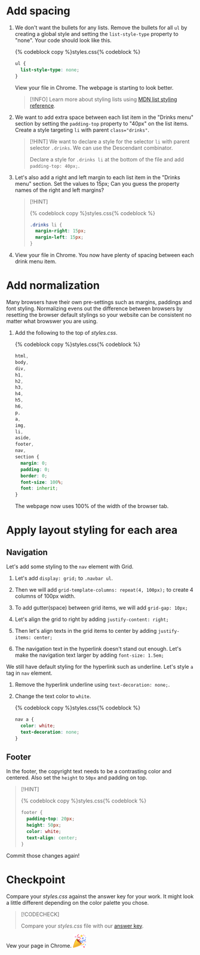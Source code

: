 # Add spacing

1. We don't want the bullets for any lists. Remove the bullets for all `ul` by creating a global style and setting the `list-style-type` property to "none". Your code should look like this.

   {% codeblock copy %}styles.css{% codeblock %}

   ```css
   ul {
     list-style-type: none;
   }
   ```

   View your file in Chrome. The webpage is starting to look better.

   > [!INFO]
   > Learn more about styling lists using [MDN list styling reference](https://developer.mozilla.org/en-US/docs/Learn/CSS/Styling_text/Styling_lists).

1. We want to add extra space between each list item in the "Drinks menu" section by setting the `padding-top` property to "40px" on the list items. Create a style targeting `li` with parent `class="drinks"`.

   > [!HINT]
   > We want to declare a style for the selector `li` with parent selector `.drinks`. We can use the Descendant combinator.
   >
   > Declare a style for `.drinks li` at the bottom of the file and add `padding-top: 40px;`.

2. Let's also add a right and left margin to each list item in the "Drinks menu" section. Set the values to 15px; Can you guess the property names of the right and left margins?

   > [!HINT]
   >
   > {% codeblock copy %}styles.css{% codeblock %}
   >
   > ```css
   > .drinks li {
   >   margin-right: 15px;
   >   margin-left: 15px;
   > }
   > ```

3. View your file in Chrome. You now have plenty of spacing between each drink menu item.

# Add normalization

Many browsers have their own pre-settings such as margins, paddings and font styling. Normalizing evens out the difference between browsers by resetting the browser default stylings so your website can be consistent no matter what browswer you are using.

1. Add the following to the top of _styles.css_.

   {% codeblock copy %}styles.css{% codeblock %}

   ```css
   html,
   body,
   div,
   h1,
   h2,
   h3,
   h4,
   h5,
   h6,
   p,
   a,
   img,
   li,
   aside,
   footer,
   nav,
   section {
     margin: 0;
     padding: 0;
     border: 0;
     font-size: 100%;
     font: inherit;
   }
   ```

   The webpage now uses 100% of the width of the browser tab.

# Apply layout styling for each area

## Navigation

Let's add some styling to the `nav` element with Grid.

1. Let's add `display: grid;` to `.navbar ul`.

2. Then we will add `grid-template-columns: repeat(4, 100px);` to create 4 columns of 100px width.

3. To add gutter(space) between grid items, we will add `grid-gap: 10px;`

4. Let's align the grid to right by adding `justify-content: right;`

5. Then let's align texts in the grid items to center by adding `justify-items: center;`

6. The navigation text in the hyperlink doesn't stand out enough. Let's make the navigation text larger by adding `font-size: 1.5em;`

We still have default styling for the hyperlink such as underline. Let's style `a` tag in `nav` element.

1. Remove the hyperlink underline using `text-decoration: none;`.

2. Change the text color to `white`.

   {% codeblock copy %}styles.css{% codeblock %}

   ```css
   nav a {
     color: white;
     text-decoration: none;
   }
   ```

## Footer

In the footer, the copyright text needs to be a contrasting color and centered. Also set the `height` to `50px` and padding on top.

   > [!HINT]
   >
   > {% codeblock copy %}styles.css{% codeblock %}
   >
   > ```css
   > footer {
   >   padding-top: 20px;
   >   height: 50px;
   >   color: white;
   >   text-align: center;
   > }
   > ```

Commit those changes again!

# Checkpoint

Compare your _styles.css_ against the answer key for your work. It might look a little different depending on the color palette you chose.

> [!CODECHECK]
>
> Compare your _styles.css_ file with our [answer key](https://github.com/KansasCityWomeninTechnology/CSSCompilerPractice/blob/2023-checkpoint-3/styles.css).

Vew your page in Chrome. ![](../../images/emojis/party-popper.png)
